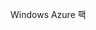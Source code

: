 <Token xmlns:xlink="http://www.w3.org/1999/xlink">Windows Azure 팩</Token>

<!--HONumber=Jul16_HO3-->


